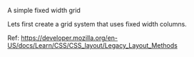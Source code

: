 A simple fixed width grid

Lets first create a grid system that uses fixed width columns.

Ref: https://developer.mozilla.org/en-US/docs/Learn/CSS/CSS_layout/Legacy_Layout_Methods
